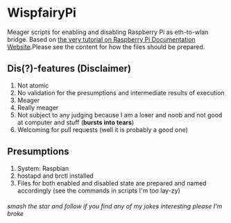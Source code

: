 # WispfairyPi
Meager scripts for enabling and disabling Raspberry Pi as eth-to-wlan bridge. Based on [the very tutorial on Raspberry Pi Documentation Website][1].Please see the content for how the files should be prepared. 

## Dis(?)-features (Disclaimer)
1. Not atomic
2. No validation for the presumptions and intermediate results of execution
3. Meager
4. Really meager
5. Not subject to any judging because I am a loser and noob and not good at computer and stuff (**bursts into tears**)
101. Welcoming for pull requests (well it is probably a good one)

## Presumptions
1. System: Raspbian
2. hostapd and brctl installed
3. Files for both enabled and disabled state are prepared and named accordingly (see the commands in scripts I'm too lay-zy)

###### smash the star and follow if you find any of my jokes interesting please I'm broke

[1]:https://www.raspberrypi.org/documentation/configuration/wireless/access-point.md
